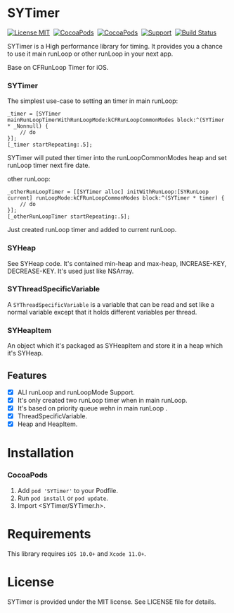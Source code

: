 
SYTimer
==============

[![License MIT](https://img.shields.io/badge/license-MIT-green.svg?style=flat)](https://raw.githubusercontent.com/wangson1237/SYTimer/master/LICENSE)&nbsp;
[![CocoaPods](http://img.shields.io/cocoapods/v/SYTimer.svg?style=flat)](http://cocoapods.org/pods/SYTimer)&nbsp;
[![CocoaPods](http://img.shields.io/cocoapods/p/SYTimer.svg?style=flat)](http://cocoadocs.org/docsets/SYTimer)&nbsp;
[![Support](https://img.shields.io/badge/support-iOS10+-blue.svg?style=flat)](https://www.apple.com/nl/ios/)&nbsp;
[![Build Status](https://github.com/wangson1237/SYTimer/workflows/build/badge.svg?branch=master)](https://github.com/wangson1237/SYTimer/actions?query=workflow%3Abuild)

SYTimer is a High performance library for timing. It provides you a chance to use it main runLoop or other runLoop in your next app.

Base on CFRunLoop Timer for iOS.


### SYTimer

The simplest use-case to setting an timer in main runLoop:

```oc
_timer = [SYTimer mainRunLoopTimerWithRunLoopMode:kCFRunLoopCommonModes block:^(SYTimer * _Nonnull) {
    // do 
}];
[_timer startRepeating:.5];
```

SYTimer will puted ther timer into the runLoopCommonModes heap and set runLoop timer next fire date.

other runLoop:

```oc
_otherRunLoopTimer = [[SYTimer alloc] initWithRunLoop:[SYRunLoop current] runLoopMode:kCFRunLoopCommonModes block:^(SYTimer * timer) {
    // do
}];
[_otherRunLoopTimer startRepeating:.5];

```

Just created runLoop timer and added to current runLoop.

### SYHeap

See SYHeap code. It's contained min-heap and max-heap, INCREASE-KEY, DECREASE-KEY.  It's used just like NSArray.

### SYThreadSpecificVariable

A `SYThreadSpecificVariable` is a variable that can be read and set like a normal variable except that it holds different variables per thread.

### SYHeapItem

An object which it's packaged as SYHeapItem and store it in a heap which it's SYHeap.

## Features

- [x] ALl runLoop and runLoopMode Support.
- [x] It's only created two runLoop timer when in main runLoop.
- [x] It's based on priority queue wehn in main runLoop 
.
- [x] ThreadSpecificVariable.
- [x] Heap and HeapItem.

Installation
==============

### CocoaPods

1. Add `pod 'SYTimer'` to your Podfile.
2. Run `pod install` or `pod update`.
3. Import \<SYTimer/SYTimer.h\>.

Requirements
==============
This library requires `iOS 10.0+` and `Xcode 11.0+`.

License
==============
SYTimer is provided under the MIT license. See LICENSE file for details.
